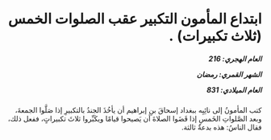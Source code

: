 <h1 dir="rtl">ابتداع المأمون التكبير عقب الصلوات الخمس (ثلاث تكبيرات) .</h1>

<h5 dir="rtl">العام الهجري:  216

الشهر القمري: رمضان

العام الميلادي: 831</h5>

<p dir="rtl">كتب المأمونُ إلى نائِبِه ببغداد إسحاقَ بنِ إبراهيم أن يأخُذَ الجندُ بالتكبيرِ إذا صَلَّوا الجمعةَ، وبعد الصَّلواتِ الخَمسِ إذا قَضَوا الصلاةَ أن يَصيحوا قيامًا ويكَبِّروا ثلاثَ تكبيراتٍ، ففعل ذلك، فقال الناسُ: هذه بدعةٌ ثالثة.</p></br>
